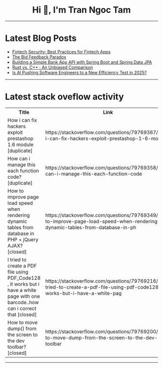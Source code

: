 <h1 align="center">Hi 👋, I'm Tran Ngoc Tam</h1>

---

# Latest Blog Posts 
<!-- BLOG-POST-LIST:START -->
- [Fintech Security: Best Practices for Fintech Apps](https://dev.to/flutterwaveeng/fintech-security-best-practices-for-fintech-apps-4k2i)
- [The Bid Feedback Paradox](https://dev.to/bid_solution/the-bid-feedback-paradox-3caj)
- [Building a Simple Bank App API with Spring Boot and Spring Data JPA](https://dev.to/m_muhd8/building-a-simple-bank-app-api-with-spring-boot-and-jpa-4h9p)
- [Rust vs. C++ : An Unbiased Comparison](https://dev.to/aliaryani-security/rust-vs-c-an-unbiased-comparison-4jcg)
- [Is AI Pushing Software Engineers to a New Efficiency Test in 2025?](https://dev.to/jamshaid_anwar_f6ce6f39dd_15/is-ai-pushing-software-engineers-to-a-new-efficiency-test-in-2025-438b)
<!-- BLOG-POST-LIST:END -->

---

# Latest stack oveflow activity
<table>
  <tr><th>Title</th><th>Link</th></tr>
  <!-- STACKOVERFLOW:START --><tr><td>How i can fix hackers exploit prestashop 1.6 module [duplicate]</td><td>https://stackoverflow.com/questions/79769367/how-i-can-fix-hackers-exploit-prestashop-1-6-module</td></tr><tr><td>How can i manage this each function code? [duplicate]</td><td>https://stackoverflow.com/questions/79769358/how-can-i-manage-this-each-function-code</td></tr><tr><td>How to improve page load speed when rendering dynamic tables from database in PHP + jQuery AJAX? [closed]</td><td>https://stackoverflow.com/questions/79769349/how-to-improve-page-load-speed-when-rendering-dynamic-tables-from-database-in-ph</td></tr><tr><td>I tried to create a PDF file using PDF_Code128 , it works but i have a white page with one barcode..how can i correct that [closed]</td><td>https://stackoverflow.com/questions/79769216/i-tried-to-create-a-pdf-file-using-pdf-code128-it-works-but-i-have-a-white-pag</td></tr><tr><td>How to move dump&lpar;&rpar; from the screen to the dev toolbar? [closed]</td><td>https://stackoverflow.com/questions/79769200/how-to-move-dump-from-the-screen-to-the-dev-toolbar</td></tr><!-- STACKOVERFLOW:END -->
</table>

---


